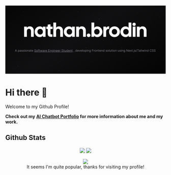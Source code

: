 ![Me](.github/images/nathan.brodin.png)

# Hi there 👋

Welcome to my Github Profile!

**Check out my [AI Chatbot Portfolio](https://chat.brodin.dev) for more information about me and my work.**

## Github Stats  
<div align="center">
  <img src="https://github-readme-stats.vercel.app/api/top-langs/?username=NathanBrodin&layout=compact" align="center" width="45%" />
  <img src="https://github-readme-stats.vercel.app/api?username=NathanBrodin&show_icons=true&count_private=true&hide_border=true" align="center" width="45%" />
</div>  

<br/>  

<div align="center">
<img src="https://komarev.com/ghpvc/?username=NathanBrodin&&style=flat-square" align="center" />
</div>

<div align="center">
It seems I'm quite popular, thanks for visiting my profile!
</div>
